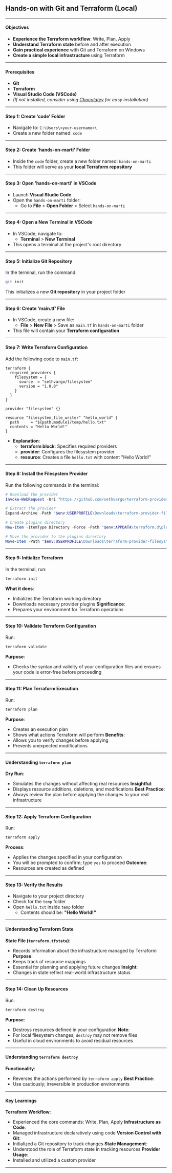## Hands-on with Git and Terraform (Local)

---

#### Objectives

- **Experience the Terraform workflow**: Write, Plan, Apply
- **Understand Terraform state** before and after execution
- **Gain practical experience** with Git and Terraform on Windows
- **Create a simple local infrastructure** using Terraform

---

#### Prerequisites

- **Git**
- **Terraform**
- **Visual Studio Code (VSCode)**
- *(If not installed, consider using [Chocolatey](https://chocolatey.org/) for easy installation)*

---

#### Step 1: Create 'code' Folder

- Navigate to: `C:\Users\<your-username>\`
- Create a new folder named: `code`

---

#### Step 2: Create 'hands-on-marti' Folder

- Inside the `code` folder, create a new folder named: `hands-on-marti`
- This folder will serve as your **local Terraform repository**

---

#### Step 3: Open 'hands-on-marti' in VSCode

- Launch **Visual Studio Code**
- Open the `hands-on-marti` folder:
  - Go to **File** > **Open Folder** > Select `hands-on-marti`

---

#### Step 4: Open a New Terminal in VSCode

- In VSCode, navigate to:
  - **Terminal** > **New Terminal**
- This opens a terminal at the project's root directory

---

#### Step 5: Initialize Git Repository

In the terminal, run the command:

  ```bash
  git init
  ```

This initializes a new **Git repository** in your project folder

---

#### Step 6: Create 'main.tf' File

- In VSCode, create a new file:
  - **File** > **New File** > Save as `main.tf` in `hands-on-marti` folder
- This file will contain your **Terraform configuration**

---

#### Step 7: Write Terraform Configuration

Add the following code to `main.tf`:

  ```hcl
  terraform {
    required_providers {
      filesystem = {
        source  = "sethvargo/filesystem"
        version = "1.0.0"
      }
    }
  }

  provider "filesystem" {}

  resource "filesystem_file_writer" "hello_world" {
    path     = "${path.module}/temp/hello.txt"
    contents = "Hello World!"
  }
  ```

- **Explanation**:
  - **terraform block**: Specifies required providers
  - **provider**: Configures the filesystem provider
  - **resource**: Creates a file `hello.txt` with content "Hello World!"

---

#### Step 8: Install the Filesystem Provider

Run the following commands in the terminal:

  ```powershell
  # Download the provider
  Invoke-WebRequest -Uri "https://github.com/sethvargo/terraform-provider-filesystem/releases/download/v1.0.0/terraform-provider-filesystem_1.0.0_windows_amd64.zip" -OutFile "$env:USERPROFILE\Downloads\terraform-provider-filesystem.zip"

  # Extract the provider
  Expand-Archive -Path "$env:USERPROFILE\Downloads\terraform-provider-filesystem.zip" -DestinationPath "$env:USERPROFILE\Downloads\terraform-provider-filesystem" -Force

  # Create plugins directory
  New-Item -ItemType Directory -Force -Path "$env:APPDATA\terraform.d\plugins"

  # Move the provider to the plugins directory
  Move-Item -Path "$env:USERPROFILE\Downloads\terraform-provider-filesystem" -Destination "$env:APPDATA\terraform.d\plugins\terraform-provider-filesystem" -Force
  ```

---

#### Step 9: Initialize Terraform

In the terminal, run:

  ```bash
  terraform init
  ```

**What it does**:
  - Initializes the Terraform working directory
  - Downloads necessary provider plugins
**Significance**:
  - Prepares your environment for Terraform operations

---

#### Step 10: Validate Terraform Configuration

Run:

  ```bash
  terraform validate
  ```

**Purpose**:
  - Checks the syntax and validity of your configuration files and ensures your code is error-free before proceeding

---

#### Step 11: Plan Terraform Execution

Run:

  ```bash
  terraform plan
  ```

**Purpose**:
  - Creates an execution plan
  - Shows what actions Terraform will perform
**Benefits**:
  - Allows you to verify changes before applying
  - Prevents unexpected modifications

---

#### Understanding `terraform plan`
**Dry Run**:
  - Simulates the changes without affecting real resources
**Insightful**:
  - Displays resource additions, deletions, and modifications
**Best Practice**:
  - Always review the plan before applying the changes to your real infrastructure

---

#### Step 12: Apply Terraform Configuration

Run:

  ```bash
  terraform apply
  ```

**Process**:
  - Applies the changes specified in your configuration
  - You will be prompted to confirm; type `yes` to proceed
**Outcome**:
  - Resources are created as defined

---

#### Step 13: Verify the Results

- Navigate to your project directory
- Check for the `temp` folder
- Open `hello.txt` inside `temp` folder
  - Contents should be: **"Hello World!"**

---

#### Understanding Terraform State
**State File (`terraform.tfstate`)**:
  - Records information about the infrastructure managed by Terraform
**Purpose**:
  - Keeps track of resource mappings
  - Essential for planning and applying future changes
**Insight**:
  - Changes in state reflect real-world infrastructure status

---

#### Step 14: Clean Up Resources

Run:

  ```bash
  terraform destroy
  ```

**Purpose**:
  - Destroys resources defined in your configuration
**Note**:
  - For local filesystem changes, `destroy` may not remove files
  - Useful in cloud environments to avoid residual resources

---

#### Understanding `terraform destroy`
**Functionality**:
  - Reverses the actions performed by `terraform apply`
**Best Practice**:
  - Use cautiously; irreversible in production environments

---

#### Key Learnings

**Terraform Workflow**:
  - Experienced the core commands: Write, Plan, Apply
**Infrastructure as Code**:
  - Managed infrastructure declaratively using code
**Version Control with Git**:
  - Initialized a Git repository to track changes
**State Management**:
  - Understood the role of Terraform state in tracking resources
**Provider Usage**:
  - Installed and utilized a custom provider

---
